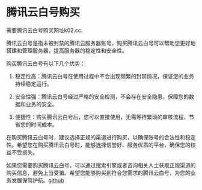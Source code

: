 # 腾讯云白号购买

需要腾讯云白号购买网址k02.cc.

腾讯云白号是指未被封禁的腾讯云服务器账号，购买腾讯云白号可以帮助您更好地搭建和管理服务器，提高服务器的稳定性和安全性。 

购买腾讯云白号有以下几个优势：

1. 稳定性高：腾讯云白号在使用过程中不会出现频繁的封禁情况，保证您的业务持续稳定运行。

2. 安全性强：腾讯云白号经过严格的安全检测，不会存在安全隐患，保障您的数据和业务的安全。

3. 便捷性：购买腾讯云白号后，您可以直接使用，无需等待繁琐的审核流程，节省您的时间成本。

在购买腾讯云白号时，建议选择正规的渠道进行购买，以确保账号的合法性和稳定性。希望您在购买腾讯云白号时，能够选择信誉好、服务优质的平台，确保您的权益不受损失。

如果您需要购买腾讯云白号，可以通过搜索引擎或者咨询相关人士获取正规渠道的购买信息，避免上当受骗。希望您能够购买到符合您需求的腾讯云白号，为您的业务发展保驾护航。[github](https://github.com)